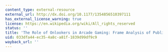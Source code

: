 ```yaml
---
content_type: external-resource
external_url: http://dx.doi.org/10.1177/1354856510397111
has_external_license_warning: true
license: https://en.wikipedia.org/wiki/All_rights_reserved
status: ''
title: 'The Role of Onlookers in Arcade Gaming: Frame Analysis of Public Behaviours'
uid: 033dfa44-ec35-4a8c-a81f-1839d99df9c9
wayback_url: ''
---
```

